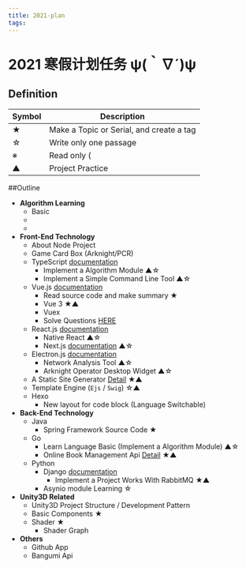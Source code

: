 ```yaml
---
title: 2021-plan
tags:
---
```


#  2021 寒假计划任务 ψ(｀∇´)ψ

<div STYLE="page-break-after: always;"></div>

## Definition

| Symbol | Description                              |
| ------ | ---------------------------------------- |
| ★      | Make a Topic or Serial, and create a tag |
| ☆      | Write only one passage                   |
| ※      | Read only (                              |
| ▲      | Project Practice                         |

##Outline

- **Algorithm Learning**
  - Basic
  - 
  - 
- **Front-End Technology**
  - About Node Project
  - Game Card Box (Arknight/PCR)
  - TypeScript [documentation](https://www.typescriptlang.org/docs)
    - Implement a Algorithm Module ▲☆
    - Implement a Simple Command Line Tool ▲☆
  - Vue.js [documentation](https://cn.vuejs.org/)
    - Read source code and make summary ★
    - Vue 3 ★▲
    - Vuex
    - Solve Questions [HERE](./qa-vue.md)
  - React.js [documentation](https://zh-hans.reactjs.org/)
    - Native React ▲☆
    - Next.js [documentation](https://www.nextjs.cn/docs/getting-started) ▲☆
  - Electron.js [documentation](https://www.electronjs.org/)
    - Network Analysis Tool ▲☆
    - Arknight Operator Desktop Widget ▲☆
  - A Static Site Generator [Detail](./static-site-generator-requirements.md) ★▲
  - Template Engine (`Ejs` / `Swig`) ☆▲
  - Hexo
    - New layout for code block (Language Switchable)
- **Back-End Technology**
  - Java
    - Spring Framework Source Code ★
  - Go
    - Learn Language Basic (Implement a Algorithm Module) ▲☆
    -  Online Book Management Api [Detail](./online-book-management-requirements.md) ★▲
  - Python
    - Django [documentation](https://docs.djangoproject.com/zh-hans/3.1/) 
      - Implement a Project Works With RabbitMQ ★▲
    - Asynio module Learning ☆
- **Unity3D Related**
  - Unity3D Project Structure / Development Pattern
  - Basic Components ★
  - Shader ★
    - Shader Graph
- **Others**
  - Github App
  - Bangumi Api

